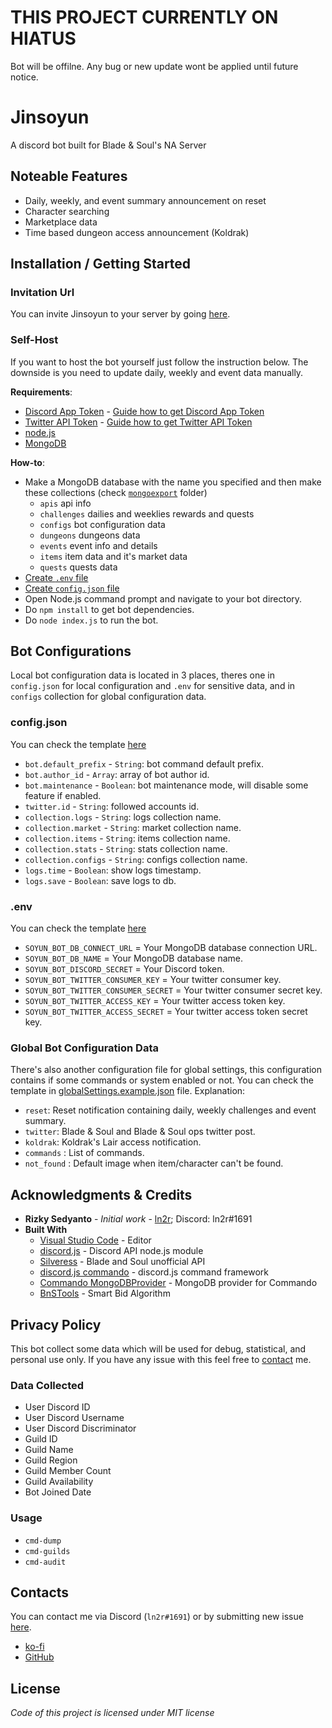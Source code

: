 <!-- TODO:
  - do checks
  - do test with 0 db content
 -->

# THIS PROJECT CURRENTLY ON HIATUS
Bot will be offilne. Any bug or new update wont be applied until future notice.

# Jinsoyun
A discord bot built for Blade &amp; Soul's NA Server

## Noteable Features
* Daily, weekly, and event summary announcement on reset
* Character searching
* Marketplace data
* Time based dungeon access announcement (Koldrak)

## Installation / Getting Started
### Invitation Url
You can invite Jinsoyun to your server by going [here](https://ln2r.github.io/jinsoyun.html).

### Self-Host
If you want to host the bot yourself just follow the instruction below. The downside is you need to update daily, weekly and event data manually.

**Requirements**:
* [Discord App Token](https://discordapp.com/developers/applications/) - [Guide how to get Discord App Token](https://anidiots.guide/getting-started/getting-started-long-version)
* [Twitter API Token](https://developer.twitter.com/) - [Guide how to get Twitter API Token](https://developer.twitter.com/en/docs/basics/authentication/guides/access-tokens.html)
* [node.js](https://nodejs.org/)
* [MongoDB](https://www.mongodb.com/)

**How-to**:
* Make a MongoDB database with the name you specified and then make these collections (check [`mongoexport`](/mongoexport) folder)
  - `apis` api info 
  - `challenges` dailies and weeklies rewards and quests
  - `configs` bot configuration data
  - `dungeons` dungeons data
  - `events` event info and details
  - `items` item data and it's market data
  - `quests` quests data
* [Create `.env` file](#.env)
* [Create `config.json` file](#.config.json)
* Open Node.js command prompt and navigate to your bot directory.
* Do `npm install` to get bot dependencies.
* Do `node index.js` to run the bot.

## Bot Configurations
Local bot configuration data is located in 3 places, theres one in `config.json` for local configuration and `.env` for sensitive data, and in `configs` collection for global configuration data.

### config.json
You can check the template [here](/config.example.json)
* `bot.default_prefix` - `String`: bot command default prefix.
* `bot.author_id` - `Array`: array of bot author id.
* `bot.maintenance` - `Boolean`: bot maintenance mode, will disable some feature if enabled.
* `twitter.id` - `String`: followed accounts id.
* `collection.logs` - `String`: logs collection name.
* `collection.market` - `String`: market collection name.
* `collection.items` - `String`: items collection name.
* `collection.stats` - `String`: stats collection name.
* `collection.configs` - `String`: configs collection name.
* `logs.time` - `Boolean`: show logs timestamp.
* `logs.save` - `Boolean`: save logs to db.

### .env
You can check the template [here](/example.env)
* `SOYUN_BOT_DB_CONNECT_URL` = Your MongoDB database connection URL.
* `SOYUN_BOT_DB_NAME` = Your MongoDB database name.
* `SOYUN_BOT_DISCORD_SECRET` = Your Discord token.
* `SOYUN_BOT_TWITTER_CONSUMER_KEY` = Your twitter consumer key. 
* `SOYUN_BOT_TWITTER_CONSUMER_SECRET` = Your twitter consumer secret key. 
* `SOYUN_BOT_TWITTER_ACCESS_KEY` = Your twitter access token key. 
* `SOYUN_BOT_TWITTER_ACCESS_SECRET` = Your twitter access token secret key.

### Global Bot Configuration Data
There's also another configuration file for global settings, this configuration contains if some commands or system enabled or not. You can check the template in [globalSettings.example.json](/globalSettings.example.json) file.
Explanation:
* `reset`: Reset notification containing daily, weekly challenges and event summary.
* `twitter`: Blade & Soul and Blade & Soul ops twitter post.
* `koldrak`: Koldrak's Lair access notification.
* `commands` : List of commands.
* `not_found` : Default image when item/character can't be found.

## Acknowledgments & Credits
* **Rizky Sedyanto** - *Initial work* - [ln2r](https://ln2r.tumblr.com/); Discord: ln2r#1691
* **Built With**
  * [Visual Studio Code](https://code.visualstudio.com/) - Editor
  * [discord.js](https://discord.js.org/) - Discord API node.js module
  * [Silveress](https://bns.silveress.ie/) - Blade and Soul unofficial API
  * [discord.js commando](https://github.com/discordjs/Commando) - discord.js command framework
  * [Commando MongoDBProvider](https://github.com/paulhobbel/commando-provider-mongo) - MongoDB provider for Commando
  * [BnSTools](https://bnstools.info/) - Smart Bid Algorithm

## Privacy Policy
This bot collect some data which will be used for debug, statistical, and personal use only. If you have any issue with this feel free to [contact](#.Contacts) me.

### Data Collected
* User Discord ID
* User Discord Username
* User Discord Discriminator
* Guild ID
* Guild Name
* Guild Region
* Guild Member Count
* Guild Availability 
* Bot Joined Date

### Usage
* `cmd-dump`
* `cmd-guilds`
* `cmd-audit`

## Contacts
You can contact me via Discord (`ln2r#1691`) or by submitting new issue [here](https://github.com/ln2r/jinsoyun/issues).
* [ko-fi](https://ko-fi.com/ln2rworks)
* [GitHub](https://github.com/ln2r/)

## License
*Code of this project is licensed under MIT license*
